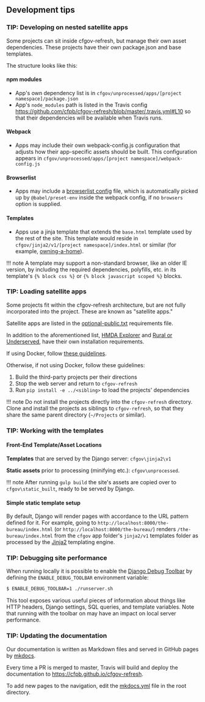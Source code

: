 ## Development tips

### TIP: Developing on nested satellite apps
Some projects can sit inside cfgov-refresh, but manage their own asset
dependencies. These projects have their own package.json and base templates.

The structure looks like this:

#### npm modules
- App's own dependency list is in
  `cfgov/unprocessed/apps/[project namespace]/package.json`
- App's `node_modules` path is listed in the Travis config
  https://github.com/cfpb/cfgov-refresh/blob/master/.travis.yml#L10
  so that their dependencies will be available when Travis runs.

#### Webpack
- Apps may include their own webpack-config.js configuration that adjusts how
  their app-specific assets should be built. This configuration appears in
  `cfgov/unprocessed/apps/[project namespace]/webpack-config.js`

#### Browserlist
- Apps may include a
  [browserlist config](https://github.com/browserslist/browserslist#config-file)
  file, which is automatically picked up by `@babel/preset-env` inside the
  webpack config, if no `browsers` option is supplied.

#### Templates
- Apps use a jinja template that extends the `base.html`
  template used by the rest of the site.
  This template would reside in `cfgov/jinja2/v1/[project namespace]/index.html`
  or similar (for example, [owning-a-home](https://github.com/cfpb/cfgov-refresh/blob/master/cfgov/jinja2/v1/owning-a-home/explore-rates/index.html)).

!!! note
    A template may support a non-standard browser, like an older IE version,
    by including the required dependencies, polyfills, etc. in its
    template's `{% block css %}` or `{% block javascript scoped %}` blocks.


### TIP: Loading satellite apps
Some projects fit within the cfgov-refresh architecture,
but are not fully incorporated into the project.
These are known as "satellite apps."

Satellite apps are listed in the
[optional-public.txt](https://github.com/cfpb/cfgov-refresh/blob/master/requirements/optional-public.txt)
requirements file.

In addition to the aforementioned list,
[HMDA Explorer](https://github.com/cfpb/hmda-explorer) and
[Rural or Underserved](https://github.com/cfpb/rural-or-underserved-test),
have their own installation requirements.

If using Docker, follow
[these guidelines](https://github.com/cfpb/cfgov-refresh/blob/master/docs/usage.md#develop-satellite-apps).

Otherwise, if not using Docker, follow these guidelines:

1. Build the third-party projects per their directions
1. Stop the web server and return to `cfgov-refresh`
1. Run `pip install -e ../<sibling>` to load the projects' dependencies

!!! note
    Do not install the projects directly into the `cfgov-refresh` directory.
    Clone and install the projects as siblings to `cfgov-refresh`,
    so that they share the same parent directory (`~/Projects` or similar).

### TIP: Working with the templates

#### Front-End Template/Asset Locations

**Templates** that are served by the Django server: `cfgov\jinja2\v1`

**Static assets** prior to processing (minifying etc.): `cfgov\unprocessed`.

!!! note
    After running `gulp build` the site's assets are copied over to `cfgov\static_built`,
    ready to be served by Django.

#### Simple static template setup

By default, Django will render pages with accordance to the URL pattern defined
for it. For example, going to `http://localhost:8000/the-bureau/index.html`
(or `http://localhost:8000/the-bureau/`) renders `/the-bureau/index.html` from
the `cfgov` app folder's `jinja2/v1` templates folder as processed
by the [Jinja2](http://jinja.pocoo.org/docs) templating engine.

### TIP: Debugging site performance

When running locally it is possible to enable the
[Django Debug Toolbar](https://django-debug-toolbar.readthedocs.io/en/stable/)
by defining the `ENABLE_DEBUG_TOOLBAR` environment variable:

```sh
$ ENABLE_DEBUG_TOOLBAR=1 ./runserver.sh
```

This tool exposes various useful pieces of information about things like HTTP headers,
Django settings, SQL queries, and template variables. Note that running with the toolbar on
may have an impact on local server performance.

### TIP: Updating the documentation

Our documentation is written as Markdown files and served in GitHub pages
by [mkdocs](https://www.mkdocs.org/user-guide/deploying-your-docs/).

Every time a PR is merged to master, Travis will build and deploy the documentation to https://cfpb.github.io/cfgov-refresh.

To add new pages to the navigation, edit the [mkdocs.yml](https://github.com/cfpb/cfgov-refresh/blob/master/mkdocs.yml) file in the root directory.